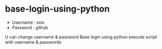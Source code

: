 # base-login-using-python


- Username : xoix
- Password : github

U can change username & password
Base login using python
execute script with username & passwords


